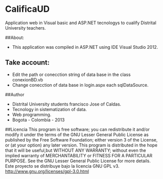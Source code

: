 CalificaUD
==========

Application web in Visual basic and ASP.NET tecnologys to cualify Distrital University teachers.

##About:
* This application was compiled in ASP.NET using IDE Visual Studio 2012.

## Take account:
* Edit the path or conecction string of data base in the class conexionBD.vb
* Change conecction of data base in login.aspx each sqlDataSource.

##Author
* Distrital University students francisco Jose of Caldas.
* Tecnology in sistematization of data.
* Web programming.
* Bogota - Colombia - 2013


##Licencia
This program is free software; you can redistribute it and/or modify it under the terms of the GNU Lesser General Public License as published by the Free Software Foundation; either version 3 of the License, or (at your option) any later version. This program is distributed in the hope that it will be useful,but WITHOUT ANY WARRANTY; without even the implied warranty of MERCHANTABILITY or FITNESS FOR A PARTICULAR PURPOSE.  See the GNU Lesser General Public License for more details.
Este proyecto se distribuye bajo la licencia GNU GPL v3. http://www.gnu.org/licenses/gpl-3.0.html
